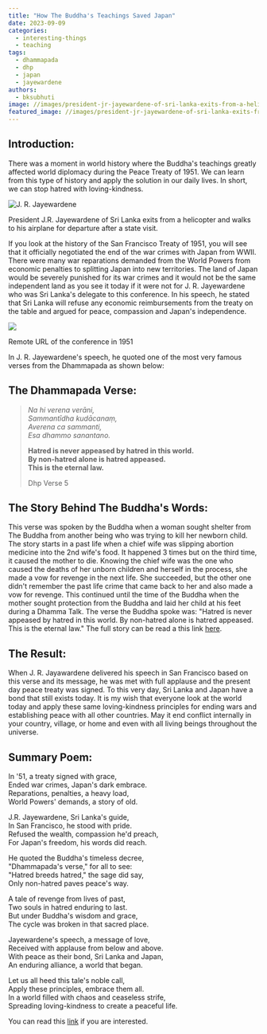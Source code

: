 ```yaml
---
title: "How The Buddha's Teachings Saved Japan"
date: 2023-09-09
categories: 
  - interesting-things
  - teaching
tags: 
  - dhammapada
  - dhp
  - japan
  - jayewardene
authors: 
  - bksubhuti
image: //images/president-jr-jayewardene-of-sri-lanka-exits-from-a-helicopter-and-walks-to-3aeec4.jpg
featured_image: //images/president-jr-jayewardene-of-sri-lanka-exits-from-a-helicopter-and-walks-to-3aeec4.jpg
---
```


## Introduction:

There was a moment in world history where the Buddha's teachings greatly affected world diplomacy during the Peace Treaty of 1951. We can learn from this type of history and apply the solution in our daily lives. In short, we can stop hatred with loving-kindness.

![J. R. Jayewardene](assets/images/president-jr-jayewardene-of-sri-lanka-exits-from-a-helicopter-and-walks-to-3aeec4.jpg)

President J.R. Jayewardene of Sri Lanka exits from a helicopter and walks to his airplane for departure after a state visit.

If you look at the history of the San Francisco Treaty of 1951, you will see that it officially negotiated the end of the war crimes with Japan from WWII. There were many war reparations demanded from the World Powers from economic penalties to splitting Japan into new territories. The land of Japan would be severely punished for its war crimes and it would not be the same independent land as you see it today if it were not for J. R. Jayewardene who was Sri Lanka's delegate to this conference. In his speech, he stated that Sri Lanka will refuse any economic reimbursements from the treaty on the table and argued for peace, compassion and Japan's independence.

![](/images/JR.jpg)

Remote URL of the conference in 1951

In J. R. Jayewardene's speech, he quoted one of the most very famous verses from the Dhammapada as shown below:

## The Dhammapada Verse:

> _Na hi verena verāni,  
> Sammantīdha kudācanaṃ,  
> Averena ca sammanti,  
> Esa dhammo sanantano._  
>   
> **Hatred is never appeased by hatred in this world.  
> By non-hatred alone is hatred appeased.  
> This is the eternal law.**
> 
> Dhp Verse 5

## The Story Behind The Buddha's Words:

This verse was spoken by the Buddha when a woman sought shelter from The Buddha from another being who was trying to kill her newborn child. The story starts in a past life when a chief wife was slipping abortion medicine into the 2nd wife's food. It happened 3 times but on the third time, it caused the mother to die. Knowing the chief wife was the one who caused the deaths of her unborn children and herself in the process, she made a vow for revenge in the next life. She succeeded, but the other one didn't remember the past life crime that came back to her and also made a vow for revenge. This continued until the time of the Buddha when the mother sought protection from the Buddha and laid her child at his feet during a Dhamma Talk. The verse the Buddha spoke was: "Hatred is never appeased by hatred in this world. By non-hatred alone is hatred appeased. This is the eternal law." The full story can be read a this link [here](https://www.ancient-buddhist-texts.net/English-Texts/Buddhist-Legends/01-04.htm).

## The Result:

When J. R. Jayawardene delivered his speech in San Francisco based on this verse and its message, he was met with full applause and the present day peace treaty was signed. To this very day, Sri Lanka and Japan have a bond that still exists today. It is my wish that everyone look at the world today and apply these same loving-kindness principles for ending wars and establishing peace with all other countries. May it end conflict internally in your country, village, or home and even with all living beings throughout the universe.

## Summary Poem:

In '51, a treaty signed with grace,  
Ended war crimes, Japan's dark embrace.  
Reparations, penalties, a heavy load,  
World Powers' demands, a story of old.

J.R. Jayewardene, Sri Lanka's guide,  
In San Francisco, he stood with pride.  
Refused the wealth, compassion he'd preach,  
For Japan's freedom, his words did reach.

He quoted the Buddha's timeless decree,  
"Dhammapada's verse," for all to see:  
"Hatred breeds hatred," the sage did say,  
Only non-hatred paves peace's way.

A tale of revenge from lives of past,  
Two souls in hatred enduring to last.  
But under Buddha's wisdom and grace,  
The cycle was broken in that sacred place.

Jayewardene's speech, a message of love,  
Received with applause from below and above.  
With peace as their bond, Sri Lanka and Japan,  
An enduring alliance, a world that began.

Let us all heed this tale's noble call,  
Apply these principles, embrace them all.  
In a world filled with chaos and ceaseless strife,  
Spreading loving-kindness to create a peaceful life.

You can read this [link](https://www.sundaytimes.lk/210919/sunday-times-2/remembering-the-age-long-bonds-between-japan-and-sri-lanka-455690.html) if you are interested.